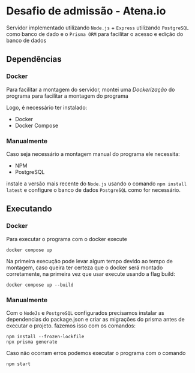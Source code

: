 # Desafio de admissão - Atena.io
Servidor implementado utilizando `Node.js` + `Express` utilizando `PostgreSQL` como banco de dado e o `Prisma ORM` para facilitar o acesso e edição do banco de dados

## Dependências

### Docker
Para facilitar a montagem do servidor, montei uma _Dockerização_ do programa para facilitar a montagem do programa

Logo, é necessário ter instalado:
* Docker
* Docker Compose

### Manualmente
Caso seja necessário a montagem manual do programa ele necessita:
* NPM
* PostgreSQL

instale a versão mais recente do `Node.js` usando o comando `npm install latest` e configure o banco de dados `PostgreSQL` como for necessário.

## Executando 
### Docker
Para executar o programa com o docker execute 
```
docker compose up
``` 
Na primeira execução pode levar algum tempo devido ao tempo de montagem, caso queira ter certeza que o docker será montado corretamente, na primeira vez que usar execute usando a flag build: 
```
docker compose up --build
```

### Manualmente
Com o `NodeJs` e `PostgreSQL` configurados precisamos instalar as dependencias do package.json e criar as migrações do prisma antes de executar o projeto. fazemos isso com os comandos:
```
npm install --frozen-lockfile 
npx prisma generate
```
Caso não ocorram erros podemos executar o programa com o comando 
```
npm start
```
